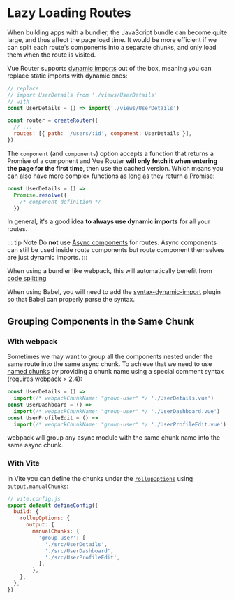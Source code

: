 # Lazy Loading Routes

<VueSchoolLink 
  href="https://vueschool.io/lessons/lazy-loading-routes-vue-cli-only"
  title="Learn about lazy loading routes"
/>

When building apps with a bundler, the JavaScript bundle can become quite large, and thus affect the page load time. It would be more efficient if we can split each route's components into a separate chunks, and only load them when the route is visited.

Vue Router supports [dynamic imports](https://developer.mozilla.org/en-US/docs/Web/JavaScript/Reference/Statements/import#Dynamic_Imports) out of the box, meaning you can replace static imports with dynamic ones:

```js
// replace
// import UserDetails from './views/UserDetails'
// with
const UserDetails = () => import('./views/UserDetails')

const router = createRouter({
  // ...
  routes: [{ path: '/users/:id', component: UserDetails }],
})
```

The `component` (and `components`) option accepts a function that returns a Promise of a component and Vue Router **will only fetch it when entering the page for the first time**, then use the cached version. Which means you can also have more complex functions as long as they return a Promise:

```js
const UserDetails = () =>
  Promise.resolve({
    /* component definition */
  })
```

In general, it's a good idea **to always use dynamic imports** for all your routes.

::: tip Note
Do **not** use [Async components](https://v3.vuejs.org/guide/component-dynamic-async.html#async-components) for routes. Async components can still be used inside route components but route component themselves are just dynamic imports.
:::

When using a bundler like webpack, this will automatically benefit from [code splitting](https://webpack.js.org/guides/code-splitting/)

When using Babel, you will need to add the [syntax-dynamic-import](https://babeljs.io/docs/plugins/syntax-dynamic-import/) plugin so that Babel can properly parse the syntax.

## Grouping Components in the Same Chunk

### With webpack

Sometimes we may want to group all the components nested under the same route into the same async chunk. To achieve that we need to use [named chunks](https://webpack.js.org/guides/code-splitting/#dynamic-imports) by providing a chunk name using a special comment syntax (requires webpack > 2.4):

```js
const UserDetails = () =>
  import(/* webpackChunkName: "group-user" */ './UserDetails.vue')
const UserDashboard = () =>
  import(/* webpackChunkName: "group-user" */ './UserDashboard.vue')
const UserProfileEdit = () =>
  import(/* webpackChunkName: "group-user" */ './UserProfileEdit.vue')
```

webpack will group any async module with the same chunk name into the same async chunk.

### With Vite

In Vite you can define the chunks under the [`rollupOptions`](https://vitejs.dev/config/#build-rollupoptions) using [`output.manualChunks`](https://rollupjs.org/guide/en/#outputmanualchunks):

```js
// vite.config.js
export default defineConfig({
  build: {
    rollupOptions: {
      output: {
        manualChunks: {
          'group-user': [
            './src/UserDetails',
            './src/UserDashboard',
            './src/UserProfileEdit',
          ],
        },
    },
  },
})
```
